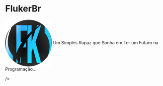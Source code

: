# FlukerBr
<p align="left">
  <img alt="." src="./img/fkcircle.png" width="150" height="150" <p align="center"> Um Simples Rapaz que Sonha em Ter um Futuro na Programação... </p> />
